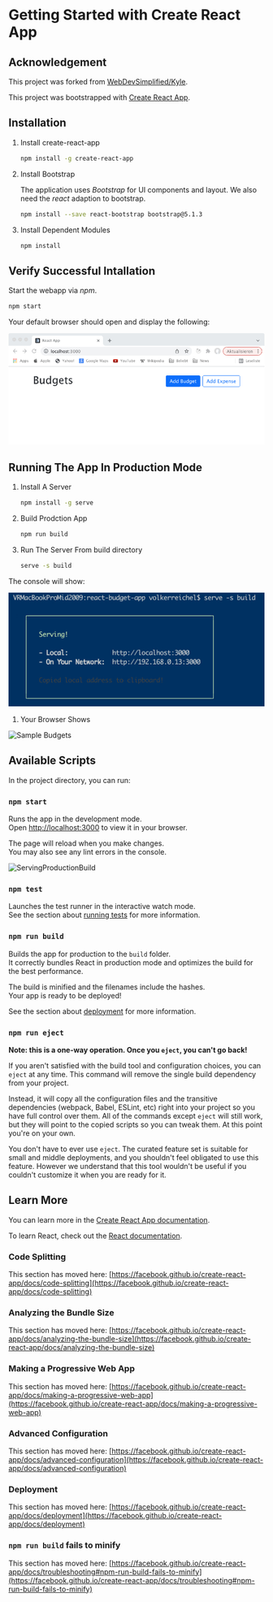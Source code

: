 # Getting Started with Create React App

## Acknowledgement

This project was forked from [WebDevSimplified/Kyle](https://github.com/WebDevSimplified/react-budget-app.git).

This project was bootstrapped with [Create React App](https://github.com/facebook/create-react-app).

## Installation

1. Install create-react-app
   
    ```sh
    npm install -g create-react-app
    ```

2. Install Bootstrap

    The application uses _Bootstrap_ for UI components and layout. We also need the _react_ adaption to bootstrap.

    ```sh
    npm install --save react-bootstrap bootstrap@5.1.3
    ```

3. Install Dependent Modules

    ```sh
    npm install
    ```

## Verify Successful Intallation

Start the webapp via _npm_.

```sh
npm start
```

Your default browser should open and display the following:

![Intial Screen](img/react-budget-app-initial-screen.jpg)

## Running The App In Production Mode 

1. Install A Server

    ```sh
    npm install -g serve
    ```

1. Build Prodction App

    ```sh
    npm run build
    ```

1. Run The Server From build directory

    ```sh
    serve -s build
    ```

The console will show:

![Serving Production Build](img/react-budget-app-serve-production.jpg)

1. Your Browser Shows

![Sample Budgets](img/react-budget-app-sample-budgets-screen.jpeg)

## Available Scripts

In the project directory, you can run:

### `npm start`

Runs the app in the development mode.\
Open [http://localhost:3000](http://localhost:3000) to view it in your browser.

The page will reload when you make changes.\
You may also see any lint errors in the console.

![ServingProductionBuild](img/react-budget-app-sample-budgets-screen.jpeg)

### `npm test`

Launches the test runner in the interactive watch mode.\
See the section about [running tests](https://facebook.github.io/create-react-app/docs/running-tests) for more information.

### `npm run build`

Builds the app for production to the `build` folder.\
It correctly bundles React in production mode and optimizes the build for the best performance.

The build is minified and the filenames include the hashes.\
Your app is ready to be deployed!

See the section about [deployment](https://facebook.github.io/create-react-app/docs/deployment) for more information.

### `npm run eject`

**Note: this is a one-way operation. Once you `eject`, you can't go back!**

If you aren't satisfied with the build tool and configuration choices, you can `eject` at any time. This command will remove the single build dependency from your project.

Instead, it will copy all the configuration files and the transitive dependencies (webpack, Babel, ESLint, etc) right into your project so you have full control over them. All of the commands except `eject` will still work, but they will point to the copied scripts so you can tweak them. At this point you're on your own.

You don't have to ever use `eject`. The curated feature set is suitable for small and middle deployments, and you shouldn't feel obligated to use this feature. However we understand that this tool wouldn't be useful if you couldn't customize it when you are ready for it.

## Learn More

You can learn more in the [Create React App documentation](https://facebook.github.io/create-react-app/docs/getting-started).

To learn React, check out the [React documentation](https://reactjs.org/).

### Code Splitting

This section has moved here: [https://facebook.github.io/create-react-app/docs/code-splitting](https://facebook.github.io/create-react-app/docs/code-splitting)

### Analyzing the Bundle Size

This section has moved here: [https://facebook.github.io/create-react-app/docs/analyzing-the-bundle-size](https://facebook.github.io/create-react-app/docs/analyzing-the-bundle-size)

### Making a Progressive Web App

This section has moved here: [https://facebook.github.io/create-react-app/docs/making-a-progressive-web-app](https://facebook.github.io/create-react-app/docs/making-a-progressive-web-app)

### Advanced Configuration

This section has moved here: [https://facebook.github.io/create-react-app/docs/advanced-configuration](https://facebook.github.io/create-react-app/docs/advanced-configuration)

### Deployment

This section has moved here: [https://facebook.github.io/create-react-app/docs/deployment](https://facebook.github.io/create-react-app/docs/deployment)

### `npm run build` fails to minify

This section has moved here: [https://facebook.github.io/create-react-app/docs/troubleshooting#npm-run-build-fails-to-minify](https://facebook.github.io/create-react-app/docs/troubleshooting#npm-run-build-fails-to-minify)
